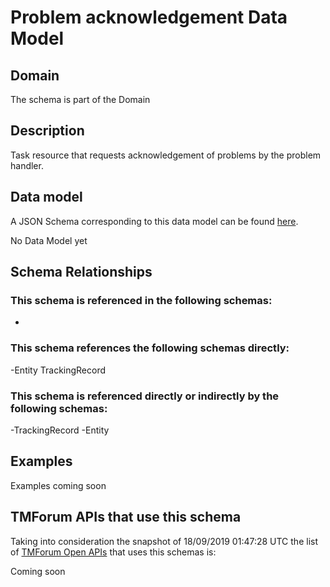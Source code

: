 # Problem acknowledgement Data Model

## Domain

The  schema is part of the  Domain

## Description

Task resource that requests acknowledgement of problems by the problem handler.

## Data model

A JSON Schema corresponding to this data model can be found
[here](https://github.com/tmforum-rand/schemas/blob/master/Service/ProblemAcknowledgement.schema.json).

No Data Model yet

## Schema Relationships

### This schema is referenced in the following schemas:

-

### This schema references the following schemas directly:

-Entity
TrackingRecord

### This schema is referenced directly or indirectly by the following schemas:

-TrackingRecord
-Entity



## Examples

Examples coming soon

## TMForum APIs that use this schema

Taking into consideration the snapshot of 18/09/2019 01:47:28 UTC the list of [TMForum Open APIs](https://www.tmforum.org/open-apis/) that uses this schemas is:

Coming soon